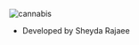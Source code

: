 

![cannabis](https://github.com/sheydarj/avada-cann/tree/main/assets/images/Screenshot.png)

- Developed by Sheyda Rajaee


